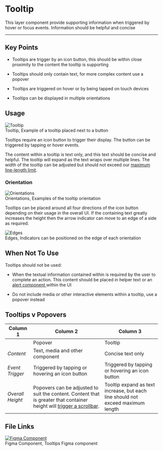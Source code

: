 
# Tooltip

This layer component provide supporting information when triggered by hover or focus events. Information should be helpful and concise

---

## Key Points

- Tooltips are trigger by an icon button, this should be within close proximity to the content the tooltip is supporting

- Tooltips should only contain text, for more complex content use a popover

- Tooltips are triggered on hover or by being tapped on touch devices

- Tooltips can be displayed in multiple orientations

## Usage

  
![Tooltip](https://studio-assets.supernova.io/design-systems/16150/502ad722-1e5d-4be4-b52d-8e45122bc668.png?Expires=1980201600&Policy=eyJTdGF0ZW1lbnQiOlt7IlJlc291cmNlIjoiaHR0cHM6Ly9zdHVkaW8tYXNzZXRzLnN1cGVybm92YS5pby9kZXNpZ24tc3lzdGVtcy8xNjE1MC81MDJhZDcyMi0xZTVkLTRiZTQtYjUyZC04ZTQ1MTIyYmM2NjgucG5nIiwiQ29uZGl0aW9uIjp7IkRhdGVMZXNzVGhhbiI6eyJBV1M6RXBvY2hUaW1lIjoxOTgwMjAxNjAwfX19XX0_&Signature=dTch2slso6yYp7z75npfRhujd5K4n-gfr~Gbwhtc8JxuTBlw9T-io93wIecYP9NfJtUQwhs~ILd8I1S2x~4tQwiioGqG4MgtGkLmlWwKdlJUnTLT0rz~xJRGdt3XCfRwmY1vOBfdipMh3s7O3xflYs0g8St~ghUOHxah96DIwJ71PLLh8e5dINS414uHxRrQ2zAXHZ8tYmYD3X~i-rnEx1V9w~qEWzinPVcZAtHqxl9FufcDReeTwIv-jEsXEB9AUaiKHTfA~jskSM9cYPjD7aL3QcNyE~0F59OCXIIjkImodJb9~7Az7w2sdRNrJWKpfZLBLvw4QaUFra16NYLMGw__&Key-Pair-Id=APKAJGK34LCCAUR7N6LA)  
Tooltip, Example of a tooltip placed next to a button  
  


Tooltips require an icon button to trigger their display. The button can be triggered by tapping or hover events.

The content within a tooltip is text only, and this text should be concise and helpful. The tooltip will expand as the text wraps over multiple lines. The width of the tooltip can be adjusted but should not exceed our [maximum line-length limit]().

### Orientation

  
![Orientations](https://studio-assets.supernova.io/design-systems/16150/544346aa-e2cd-4193-adad-924cb32d72d0.png?Expires=1980201600&Policy=eyJTdGF0ZW1lbnQiOlt7IlJlc291cmNlIjoiaHR0cHM6Ly9zdHVkaW8tYXNzZXRzLnN1cGVybm92YS5pby9kZXNpZ24tc3lzdGVtcy8xNjE1MC81NDQzNDZhYS1lMmNkLTQxOTMtYWRhZC05MjRjYjMyZDcyZDAucG5nIiwiQ29uZGl0aW9uIjp7IkRhdGVMZXNzVGhhbiI6eyJBV1M6RXBvY2hUaW1lIjoxOTgwMjAxNjAwfX19XX0_&Signature=lN3K3U0ydTX6oiX-R~HFtEDl4zzpJsS1sRueA50WXodhPax97BDLjU3o5fTxbPn15TdTE~Omn9POs6C8QntFqwS5ZepZUtYTe7222Asc8OR0sFXZnetL3Un8Y5ANfMnQGPbUMukp93fr6YRVwCeQA90K9BVx29MTm-pX-YZHCfKQMztXRG9TaM8IcyboxEJlLBmtkJ4QvWMapBByXDl7IPtCDpUoJzX0aMdfDnRNCT8mQtaeeSP4GPwM9cZgJnjd54MR1dFw-W3894J3fJbar80ayrHSQAL1T~3ZwXDQGLdysXWsgcwnvAyeetIqJGrdzZEikjg1qf72-JXflLO2lQ__&Key-Pair-Id=APKAJGK34LCCAUR7N6LA)  
Orientations, Examples of the tooltip orientation  
  


Tooltips can be placed around all four directions of the icon button depending on their usage in the overall UI. If the containing text greatly increases the height then the arrow indicator can move to an edge of a side as required.

  
![Edges](https://studio-assets.supernova.io/design-systems/16150/6d1ba242-f0dd-4032-8ab8-37fc961bdb33.png?Expires=1980201600&Policy=eyJTdGF0ZW1lbnQiOlt7IlJlc291cmNlIjoiaHR0cHM6Ly9zdHVkaW8tYXNzZXRzLnN1cGVybm92YS5pby9kZXNpZ24tc3lzdGVtcy8xNjE1MC82ZDFiYTI0Mi1mMGRkLTQwMzItOGFiOC0zN2ZjOTYxYmRiMzMucG5nIiwiQ29uZGl0aW9uIjp7IkRhdGVMZXNzVGhhbiI6eyJBV1M6RXBvY2hUaW1lIjoxOTgwMjAxNjAwfX19XX0_&Signature=a2WsNJsXFEHy0FLlVHuKvmIqEvw~DFZ~RwV9MZct2pOvMWcs096W8dS3zkbPwdJU5-j857-48CJDod0FusSJNnsQHm~lKWVrXn2PJ8XvjqS~bSLCGUcnkj5BlCmNGvASgkfZ3M8mO95G9yWPYnMb1Wn2DVeMeLowSr4xlsXFwCz0dpcjWq2kOchaAxW4Os3M3wDlBXgVr7x7hjRM2oDcasesiqZ~l1XEq9rFEOge7KoJHEIVL6tIdABmaqyhZjFc5hfTgCZMd0lrqNWPuR-XECZukTStsDJ7XafnfYZYRDogUBwdatGUSojosJY0Dk-ralh2nOg4jB43q01ZV67jBA__&Key-Pair-Id=APKAJGK34LCCAUR7N6LA)  
Edges, Indicators can be positioned on the edge of each orientation  
  


## When Not To Use

Tooltips should not be used:

- When the textual information contained within is required by the user to complete an action. This content should be placed in helper text or an [alert component ]()within the UI

- Do not include media or other interactive elements within a tooltip, use a popover instead

## Tooltips v Popovers

  
| Column 1 | Column 2 | Column 3 |  
| --- | --- | --- |  
|  | Popover | Tooltip |  
| *Content* | Text, media and other component | Concise text only |  
| *Event Trigger* | Triggered by tapping or hovering an icon button | Triggered by tapping or hovering an icon button |  
| *Overall Height* | Popovers can be adjusted to suit the content. Content that is greater that container height will [trigger a scrollbar](). | Tooltip expand as text increase, but each line should not exceed maximum length |  


## File Links

  
[![Figma Component](https://studio-assets.supernova.io/design-systems/16150/7af209d1-f13b-4117-9957-670c6f49da5b.png?Expires=1980201600&Policy=eyJTdGF0ZW1lbnQiOlt7IlJlc291cmNlIjoiaHR0cHM6Ly9zdHVkaW8tYXNzZXRzLnN1cGVybm92YS5pby9kZXNpZ24tc3lzdGVtcy8xNjE1MC83YWYyMDlkMS1mMTNiLTQxMTctOTk1Ny02NzBjNmY0OWRhNWIucG5nIiwiQ29uZGl0aW9uIjp7IkRhdGVMZXNzVGhhbiI6eyJBV1M6RXBvY2hUaW1lIjoxOTgwMjAxNjAwfX19XX0_&Signature=DHm~mQVq75YTMADXWUQcPhqmgHUrgYbcXwqCBEWXr2KEqOviS1~a0EJFzjUKAl81sfmlWgJNFKtT8l3cJLq6lsP-LtuIj27ockG75P0Cacv2m~llNw2z0Uky8dNiZ67Ft-a1EPXU~UwmKbmkNO1HG6ct3RZbSvTIUygeUb-rYQ~7ryNosUJ~nzVYZIEe2L5qZ1VwLYHgxD9vXTPLifsGw9Sz3WmOs6FtOzFgOWcbJYyZwoCno6FDc2VHHBFq4aLKJYI3qC3fr9Va9pvRCMEq04RYeQ6cZGKuE4mSfC4oLt7so64s71KRDFb7fxteDSlZBzg-6g0oXQ2o-u6QDBvm2A__&Key-Pair-Id=APKAJGK34LCCAUR7N6LA)](https://www.figma.com/file/SGjaBt8oRUHGAO4ZyCM7rY/Tooltips)  
Figma Component, Tooltips Figma component  
  
